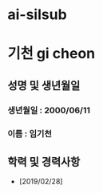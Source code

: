 # ai-silsub

기천 gi cheon 
================
성명 및 생년월일 
-------------------------------------------------------------------------------------------------------------------------
### 생년월일 : 2000/06/11 
### 이름 : 임기천

학력 및 경력사항
----------------------------------------------
* [2019/02/28]
